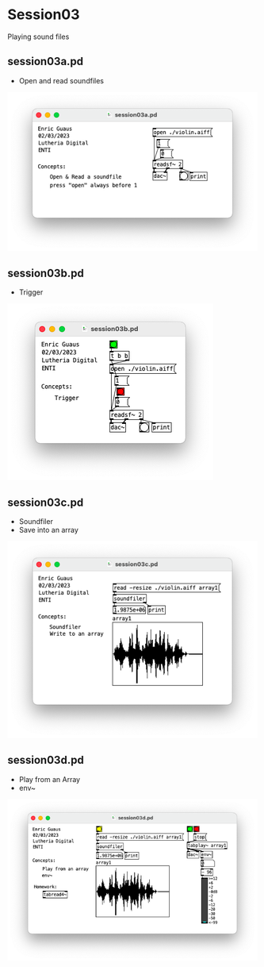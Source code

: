 # Session03

Playing sound files

## session03a.pd 

* Open and read soundfiles

![session03a.png](./session03a.png)

## session03b.pd 

* Trigger

![session03b.png](./session03b.png)

## session03c.pd 

* Soundfiler
* Save into an array

![session03c.png](./session03c.png)

## session03d.pd 

* Play from an Array
* env~

![session03d.png](./session03d.png)

